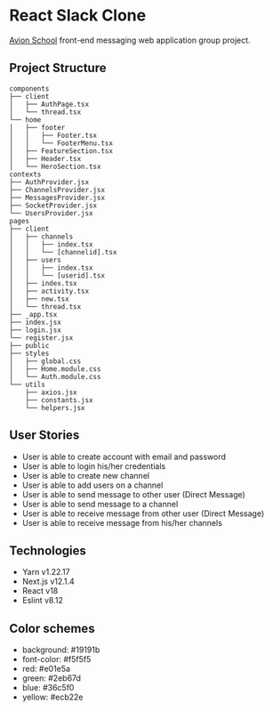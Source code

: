 # React Slack Clone

[Avion School](https://www.avionschool.com/) front-end messaging web application group project.

## Project Structure

```
components
├── client
│   ├── AuthPage.tsx
│   └── thread.tsx
└── home
│   ├── footer
│   │   ├── Footer.tsx
│   │   └── FooterMenu.tsx
│   ├── FeatureSection.tsx
│   ├── Header.tsx
│   └── HeroSection.tsx
contexts
├── AuthProvider.jsx
├── ChannelsProvider.jsx
├── MessagesProvider.jsx
├── SocketProvider.jsx
└── UsersProvider.jsx
pages
├── client
│   ├── channels
│   │   ├── index.tsx
│   │   └── [channelid].tsx
│   ├── users
│   │   ├── index.tsx
│   │   └── [userid].tsx
│   ├── index.tsx
│   ├── activity.tsx
│   ├── new.tsx
│   └── thread.tsx
├── _app.tsx
├── index.jsx
├── login.jsx
└── register.jsx
├── public
├── styles
│   ├── global.css
│   ├── Home.module.css
│   └── Auth.module.css
└── utils
    ├── axios.jsx
    ├── constants.jsx
    └── helpers.jsx
```

## User Stories

- User is able to create account with email and password
- User is able to login his/her credentials
- User is able to create new channel
- User is able to add users on a channel
- User is able to send message to other user (Direct Message)
- User is able to send message to a channel
- User is able to receive message from other user (Direct Message)
- User is able to receive message from his/her channels

## Technologies

- Yarn v1.22.17
- Next.js v12.1.4
- React v18
- Eslint v8.12

## Color schemes

- background: #19191b
- font-color: #f5f5f5
- red: #e01e5a
- green: #2eb67d
- blue: #36c5f0
- yellow: #ecb22e
